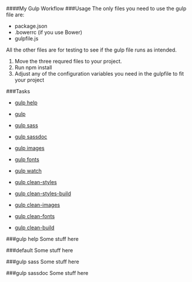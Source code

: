 ####My Gulp Workflow
###Usage
The only files you need to use the gulp file are:
- package.json
- .bowerrc (if you use Bower)
- gulpfile.js

All the other files are for testing to see if the gulp file runs as intended.

1. Move the three requred files to your project.
2. Run npm install
3. Adjust any of the configuration variables you need in the gulpfile to fit your project

###Tasks
- [gulp help](#gulp_help)
- [gulp](#default)

- [gulp sass](#default)
- [gulp sassdoc](#default)
- [gulp images](#default)
- [gulp fonts](#default)
- [gulp watch](#default)
- [gulp clean-styles](#default)
- [gulp clean-styles-build](#default)
- [gulp clean-images](#default)
- [gulp clean-fonts](#default)
- [gulp clean-build](#default)

###gulp help
Some stuff here

###default
Some stuff here

###gulp sass
Some stuff here

###gulp sassdoc
Some stuff here